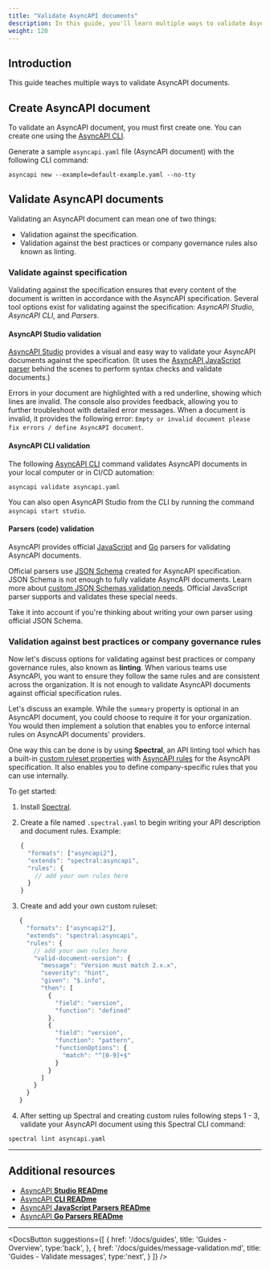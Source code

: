 ```yaml
---
title: "Validate AsyncAPI documents"
description: In this guide, you'll learn multiple ways to validate AsyncAPI documents.
weight: 120
---
```


## Introduction
This guide teaches multiple ways to validate AsyncAPI documents. 

## Create AsyncAPI document
To validate an AsyncAPI document, you must first create one. You can create one using the [AsyncAPI CLI](https://github.com/asyncapi/cli#installation).

Generate a sample `asyncapi.yaml` file (AsyncAPI document) with the following CLI command: 

```
asyncapi new --example=default-example.yaml --no-tty
```

## Validate AsyncAPI documents
Validating an AsyncAPI document can mean one of two things: 
- Validation against the specification.
- Validation against the best practices or company governance rules also known as linting.

### Validate against specification
Validating against the specification ensures that every content of the document is written in accordance with the AsyncAPI specification. Several tool options exist for validating against the specification: _AsyncAPI Studio_, _AsyncAPI CLI_, and _Parsers_.

#### AsyncAPI Studio validation 
[AsyncAPI Studio](https://github.com/asyncapi/studio#readme) provides a visual and easy way to validate your AsyncAPI documents against the specification. (It uses the [AsyncAPI JavaScript parser](https://github.com/asyncapi/parser-js) behind the scenes to perform syntax checks and validate documents.)

Errors in your document are highlighted with a red underline, showing which lines are invalid. The console also provides feedback, allowing you to further troubleshoot with detailed error messages. When a document is invalid, it provides the following error: `Empty or invalid document please fix errors / define AsyncAPI document`.

#### AsyncAPI CLI validation 
The following [AsyncAPI CLI](https://github.com/asyncapi/cli#installation) command validates AsyncAPI documents in your local computer or in CI/CD automation:

 ```
 asyncapi validate asyncapi.yaml
 ```

<Remember>

You can also open AsyncAPI Studio from the CLI by running the command `asyncapi start studio`.

</Remember>

#### Parsers (code) validation 
AsyncAPI provides official [JavaScript](https://github.com/asyncapi/parser-js) and [Go](https://github.com/asyncapi/parser-go) parsers for validating AsyncAPI documents. 

<Remember>
Official parsers use <a href='https://github.com/asyncapi/spec-json-schemas/'>JSON Schema</a> created for AsyncAPI specification. JSON Schema is not enough to fully validate AsyncAPI documents. Learn more about <a href='https://github.com/asyncapi/spec-json-schemas#custom-validation-needs'>custom JSON Schemas validation needs</a>. Official JavaScript parser supports and validates these special needs.

Take it into account if you're thinking about writing your own parser using official JSON Schema.
</Remember>

### Validation against best practices or company governance rules
Now let's discuss options for validating against best practices or company governance rules, also known as **linting**. When various teams use AsyncAPI, you want to ensure they follow the same rules and are consistent across the organization. It is not enough to validate AsyncAPI documents against official specification rules. 

<Remember>

Let's discuss an example. While the `summary` property is optional in an AsyncAPI document, you could choose to require it for your organization. You would then implement a solution that enables you to enforce internal rules on AsyncAPI documents' providers.

</Remember>

One way this can be done is by using **Spectral**, an API linting tool which has a built-in [custom ruleset properties](https://meta.stoplight.io/docs/spectral/e5b9616d6d50c-custom-rulesets) with [AsyncAPI rules](https://meta.stoplight.io/docs/spectral/1e63ffd0220f3-async-api-rules) for the AsyncAPI specification. It also enables you to define company-specific rules that you can use internally.  

To get started:
1. Install [Spectral](https://meta.stoplight.io/docs/spectral/b8391e051b7d8-installation). 
2. Create a file named `.spectral.yaml` to begin writing your API description and document rules. 
    Example:
    ```js
    {
      "formats": ["asyncapi2"],
      "extends": "spectral:asyncapi",
      "rules": {
        // add your own rules here
      }
    }
    ```

3. Create and add your own custom ruleset:
 ```js
    {
      "formats": ["asyncapi2"],
      "extends": "spectral:asyncapi",
      "rules": {
        // add your own rules here
        "valid-document-version": {
          "message": "Version must match 2.x.x",
          "severity": "hint",
          "given": "$.info",
          "then": [
            {
              "field": "version",
              "function": "defined"
            },
            {
              "field": "version",
              "function": "pattern",
              "functionOptions": {
                "match": "^[0-9]+$"
              }
            }
          ]
        }
      }
    }
  ```

4. After setting up Spectral and creating custom rules following steps 1 - 3, validate your AsyncAPI document using this Spectral CLI command:

```
spectral lint asyncapi.yaml
```

---

## Additional resources
- [AsyncAPI **Studio READme**](https://github.com/asyncapi/studio#readme)
- [AsyncAPI **CLI READme**](https://github.com/asyncapi/cli#readme)
- [AsyncAPI **JavaScript Parsers READme**](https://github.com/asyncapi/parser-js#readme) 
- [AsyncAPI **Go Parsers READme**](https://github.com/asyncapi/parser-go#readme) 


---

<DocsButton
  suggestions={[
    {
      href: '/docs/guides',
      title: 'Guides - Overview',
      type:'back',
    },
    {
      href: '/docs/guides/message-validation.md',
      title: 'Guides - Validate messages',
      type:'next',
    }
  ]}
/>
